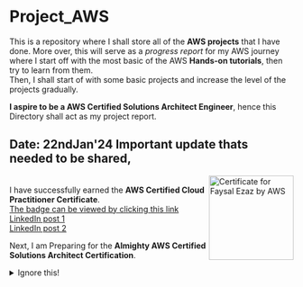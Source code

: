 # Project_AWS
This is a repository where I shall store all of the <b>AWS projects</b> that I have done. More over, this will serve as a <i>progress report</i> for my AWS journey where I start off with the most basic of the AWS <b>Hands-on tutorials</b>, then try to learn from them.  
Then, I shall start of with some basic projects and increase the level of the projects gradually.  

<b>I aspire to be a AWS Certified Solutions Architect Engineer</b>, hence this Directory shall act as my project report. 


## Date: 22ndJan'24 Important update thats needed to be shared,
[<img src="https://images.credly.com/size/680x680/images/00634f82-b07f-4bbd-a6bb-53de397fc3a6/image.png" alt="Certificate for Faysal Ezaz by AWS" align="right" width="150">](https://www.credly.com/badges/d60f30d9-1304-4ce6-a4a6-0322d307b88d/linked_in?t=s7oguy)  
I have successfully earned the <b>AWS Certified Cloud Practitioner Certificate</b>.  
[The badge can be viewed by clicking this link](https://www.credly.com/badges/d60f30d9-1304-4ce6-a4a6-0322d307b88d/public_url)  
[LinkedIn post 1](https://www.linkedin.com/feed/update/urn:li:activity:7155280608502403073/)   
[LinkedIn post 2](https://www.linkedin.com/feed/update/urn:li:activity:7155285219829239810/)  

Next, I am Preparing for the <b>Almighty AWS Certified Solutions Architect Certification</b>. 

<details>
  <summary>Ignore this!</summary>
  I was trying to use []() in some other form.  
  The following code is the same.  
  <a href="https://www.linkedin.com/feed/update/urn:li:activity:7155280608502403073/" style="color: black; text-decoration: underline; text-decoration-style: dotted">LinkedIn post 1</a>
</details>
